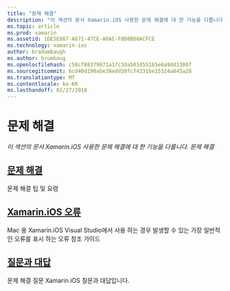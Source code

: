 ```yaml
---
title: "문제 해결"
description: "이 섹션의 문서 Xamarin.iOS 사용한 문제 해결에 대 한 기능을 다룹니다. 문제 해결"
ms.topic: article
ms.prod: xamarin
ms.assetid: 1DE5E667-A671-47CE-A0AC-F0D8B00ACFCE
ms.technology: xamarin-ios
author: bradumbaugh
ms.author: brumbaug
ms.openlocfilehash: c58cf88379871a17c3da501d551b5e6a9dd3380f
ms.sourcegitcommit: 6cd40d190abe38edd50fc74331be15324a845a28
ms.translationtype: MT
ms.contentlocale: ko-KR
ms.lasthandoff: 02/27/2018
---
```

# <a name="troubleshooting"></a>문제 해결

_이 섹션의 문서 Xamarin.iOS 사용한 문제 해결에 대 한 기능을 다룹니다. 문제 해결_

<a name="Troubleshooting" />


##  <a name="troubleshootingiostroubleshootingtroubleshootingmd"></a>[문제 해결](~/ios/troubleshooting/troubleshooting.md)

문제 해결 팁 및 요령

 <a name="Xamarin.Android_Errors_Reference" />


##  <a name="xamarinios-errorsiostroubleshootingmtouch-errorsmd"></a>[Xamarin.iOS 오류](~/ios/troubleshooting/mtouch-errors.md)

Mac 용 Xamarin.iOS Visual Studio에서 사용 하는 경우 발생할 수 있는 가장 일반적인 오류를 표시 하는 오류 참조 가이드

## <a name="frequently-asked-questionsquestionsindexmd"></a>[질문과 대답](questions/index.md)
문제 해결 질문 Xamarin.iOS 질문과 대답입니다.
